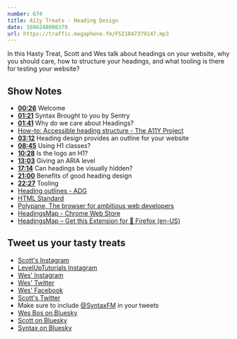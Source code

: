 ```yaml
---
number: 674
title: A11y Treats - Heading Design
date: 1696248000379
url: https://traffic.megaphone.fm/FSI1047379147.mp3
---
```


In this Hasty Treat, Scott and Wes talk about headings on your website, why you should care, how to structure your headings, and what tooling is there for testing your website?

## Show Notes

- **[00:26](#t=00:26)** Welcome
- **[01:21](#t=01:21)** Syntax Brought to you by Sentry
- **[01:41](#t=01:41)** Why do we care about Headings?
- [How-to: Accessible heading structure - The A11Y Project](https://www.a11yproject.com/posts/how-to-accessible-heading-structure/)
- **[03:12](#t=03:12)** Heading design provides an outline for your website
- **[08:45](#t=08:45)** Using H1 classes?
- **[10:28](#t=10:28)** Is the logo an H1?
- **[13:03](#t=13:03)** Giving an ARIA level
- **[17:14](#t=17:14)** Can headings be visually hidden?
- **[21:00](#t=21:00)** Benefits of good heading design
- **[22:27](#t=22:27)** Tooling
- [Heading outlines - ADG](https://www.accessibility-developer-guide.com/examples/headings/)
- [HTML Standard](https://html.spec.whatwg.org/multipage/sections.html#the-h1,-h2,-h3,-h4,-h5,-and-h6-elements)
- [Polypane, The browser for ambitious web developers](https://polypane.app/)
- [HeadingsMap - Chrome Web Store](https://chrome.google.com/webstore/detail/headingsmap/flbjommegcjonpdmenkdiocclhjacmbi)
- [HeadingsMap – Get this Extension for 🦊 Firefox (en-US)](https://addons.mozilla.org/en-US/firefox/addon/headingsmap/)

## Tweet us your tasty treats

- [Scott's Instagram](https://www.instagram.com/stolinski/)
- [LevelUpTutorials Instagram](https://www.instagram.com/LevelUpTutorials/)
- [Wes' Instagram](https://www.instagram.com/wesbos/)
- [Wes' Twitter](https://twitter.com/wesbos)
- [Wes' Facebook](https://www.facebook.com/wesbos.developer)
- [Scott's Twitter](https://twitter.com/stolinski)
- Make sure to include [@SyntaxFM](https://twitter.com/SyntaxFM) in your tweets
- [Wes Bos on Bluesky](https://bsky.app/profile/wesbos.com)
- [Scott on Bluesky](https://bsky.app/profile/tolin.ski)
- [Syntax on Bluesky](https://bsky.app/profile/syntax.fm)
